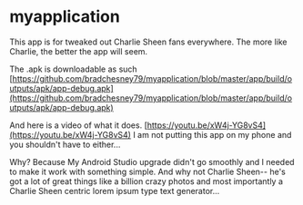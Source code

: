# myapplication
This app is for tweaked out Charlie Sheen fans everywhere. The more like Charlie, the better the app will seem.

The .apk is downloadable as such [https://github.com/bradchesney79/myapplication/blob/master/app/build/outputs/apk/app-debug.apk](https://github.com/bradchesney79/myapplication/blob/master/app/build/outputs/apk/app-debug.apk)

And here is a video of what it does. [https://youtu.be/xW4j-YG8vS4](https://youtu.be/xW4j-YG8vS4) I am not putting this app on my phone and you shouldn't have to either...

Why? Because My Android Studio upgrade didn't go smoothly and I needed to make it work with something simple. And why not Charlie Sheen-- he's got a lot of great things like a billion crazy photos and most importantly a Charlie Sheen centric lorem ipsum type text generator...
